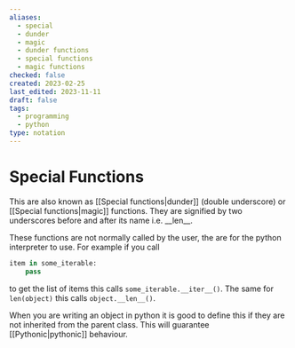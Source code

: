 ```yaml
---
aliases:
  - special
  - dunder
  - magic
  - dunder functions
  - special functions
  - magic functions
checked: false
created: 2023-02-25
last_edited: 2023-11-11
draft: false
tags:
  - programming
  - python
type: notation
---
```

# Special Functions
This are also known as [[Special functions|dunder]] (double underscore) or [[Special functions|magic]] functions. They are signified by two underscores before and after its name i.e. \_\_len\_\_.

These functions are not normally called by the user, the are for the python interpreter to use. For example if you call
```python
item in some_iterable:
	pass
```
to get the list of items this calls `some_iterable.__iter__()`. The same for `len(object)` this calls `object.__len__()`.

When you are writing an object in python it is good to define this if they are not inherited from the parent class. This will guarantee [[Pythonic|pythonic]] behaviour.
